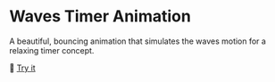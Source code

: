 # Waves Timer Animation

A beautiful, bouncing animation that simulates the waves motion for a relaxing timer concept. 

:rocket: [Try it](https://github.com/manueldidonna/waves-timer-animation/releases)
